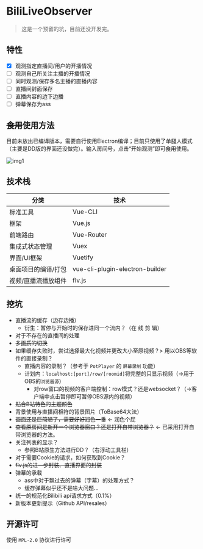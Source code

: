 # BiliLiveObserver

> 这是一个预留的坑，目前还没开发完。

## 特性

- [x] 观测指定直播间/用户的开播情况
- [ ] 观测自己所关注主播的开播情况
- [ ] 同时观测/保存多名主播的直播内容
- [ ] 直播间封面保存
- [ ] 直播内容的边下边播
- [ ] 弹幕保存为ass

## ~~食用~~使用方法

目前未放出已编译版本，需要自行使用Electron编译；目前只使用了单腿人模式（主要是DD版的界面还没做完）。输入房间号，点击“开始观测”即可~~食用~~使用。

![img1](https://cdn.jsdelivr.net/gh/lipraty/bililiveobserver/github/img1.png "DD房间效果")

## 技术栈

分类 | 技术
--- | ---
标准工具 | Vue-CLI
框架 | Vue.js
前端路由 | Vue-Router
集成式状态管理 | Vuex
界面/UI框架 | Vuetify
桌面项目的编译/打包 | vue-cli-plugin-electron-builder
视频/直播流播放组件 | flv.js

## 挖坑

- 直播流的缓存（边存边播）
    - 衍生：暂停与开始时的保存进同一个流内？（在 线 剪 辑）
- 对于不存在的直播间的处理
- ~~多画质的切换~~
- 如果缓存失败时，尝试选择最大化视频并更改大小至原视频？> 用以OBS等软件的直接录制？
    - 直播内容的录制？（参考于 `PotPlayer` 的 `屏幕录制` 功能）
    - 计划内：`localhost:[port]/row/[roomid]`将完整的只显示视频（->用于OBS的`浏览器源`）
        - 对row窗口的视频的客户端控制：row模式？还是websocket？（->客户端中点击暂停即可暂停OBS源内的视频）
- ~~贴合B站特色的主题颜色~~
- 背景使用与直播间相符的背景图片（ToBase64大法）
- ~~画面还是巨简陋了，需要好好润色一番~~ <- 润色个屁
- ~~查看原房间是新开一个浏览器窗口？还是打开自带浏览器？~~ <- 已采用打开自带浏览器的方法。
- 关注列表的显示？
    - 参照B站原生方法进行DD？（右浮动工具栏）
- 对于需要Cookie的请求，如何获取到Cookie？
- ~~flv.js的进一步封装、直播界面的封装~~
- 弹幕的承载
    - ass中对于飘过去的弹幕（字幕）的处理方式？
    - 缓存弹幕似乎还不是啥大问题...
- 统一的规范化Bilibili api请求方式（0.1%）
- 新版本更新提示（Github API/resales）


## 开源许可

使用 `MPL-2.0` 协议进行许可
